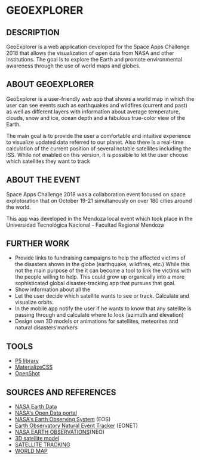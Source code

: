 # GEOEXPLORER

## DESCRIPTION

GeoExplorer is a web application developed for the Space Apps Challenge 2018 that allows the visualization of open data from NASA and other institutions. The goal is to explore the Earth and promote environmental awareness through the use of world maps and globes.

## ABOUT GEOEXPLORER

GeoExplorer is a user-friendly web app that shows a world map in which the user can see events such as earthquakes and wildfires (current and past) as well as different layers with information about average temperature, clouds, snow and ice, ocean depth and a fabulous true-color view of the Earth.

The main goal is to provide the user a comfortable and intuitive experience to visualize updated data referred to our planet. Also there is a real-time calculation of the current position of several notable satellites including the ISS. While not enabled on this version, it is possible to let the user choose which satellites they want to track

## ABOUT THE EVENT

Space Apps Challenge 2018 was a collaboration event focused on space explotoration that  on October 19-21 simultanously on over 180 cities around the world.

This app was developed in the Mendoza local event which took place in the Universidad Tecnológica Nacional - Facultad Regional Mendoza

## FURTHER WORK
* Provide links to fundraising campaigns to help the affected victims of the disasters shown in the globe (earthquake, wildfires, etc.) While this not the main purpose of the it can become a tool to link the victims with the people willing to help. This could grow up organically into a more sophisticated global disaster-tracking app that pursues that goal.
* Show information about all the 
* Let the user decide which satellite wants to see or track. Calculate and visualize orbits. 
* In the mobile app notify the user if he wants to know that any satellite is passing through and calculate where to look (azimuth and elevation)
* Design own 3D models or animations for satellites, meteorites and natural disasters markers

## TOOLS
* [P5 library](p5js.org/)
* [MaterializeCSS](https://materializecss.com)
* [OpenShot](https://www.openshot.org/)

## SOURCES AND REFERENCES
* [NASA Earth Data](https://earthdata.nasa.gov/)
* [NASA's Open Data portal](https://data.nasa.gov/)
* [NASA's Earth Observing System](https://eospso.nasa.gov/) (EOS)
* [Earth Observatory Natural Event Tracker](https://eonet.sci.gsfc.nasa.gov/) (EONET)
* [NASA EARTH OBSERVATIONS](https://neo.sci.gsfc.nasa.gov/)(NEO)
* [3D satellite model](https://free3d.com/3d-model/satellite-220624.html)
* [SATELLITE TRACKING](https://www.n2yo.com/)
* [WORLD MAP](https://www.mapbox.com/)



